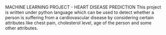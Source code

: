 MACHINE LEARNING PROJECT - HEART DISEASE PREDICTION
This project is written under python language which can be used to detect whether a person is suffering from a cardiovascular disease by considering certain attributes like chest pain, cholesterol level, age of the person and some other attributes.
